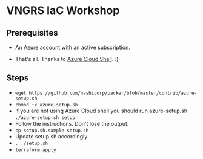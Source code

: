 # VNGRS IaC Workshop

## Prerequisites

* An Azure account with an active subscription.

* That's all. Thanks to [Azure Cloud Shell](https://docs.microsoft.com/en-us/azure/cloud-shell/features). :)  

## Steps

* `wget https://github.com/hashicorp/packer/blob/master/contrib/azure-setup.sh`
* `chmod +x azure-setup.sh`
* If you are not using Azure Cloud shell you should run azure-setup.sh `./azure-setup.sh setup`
* Follow the instructions. Don't lose the output. 
* `cp setup.sh.sample setup.sh`
* Update setup.sh accordingly.
* `. ./setup.sh`
* `terraform apply`
